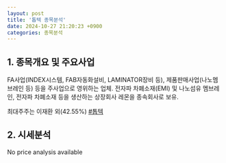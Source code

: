 ```yaml
---
layout: post
title: '톱텍 종목분석'
date: 2024-10-27 21:20:23 +0900
categories: 종목분석
---
```


## 1. 종목개요 및 주요사업

FA사업(INDEX시스템, FAB자동화설비, LAMINATOR장비 등), 제품판매사업(나노멤브레인 등) 등을 주사업으로 영위하는 업체. 전자파 차폐소재(EMI) 및 나노섬유 멤브레인, 전자파 차폐소재 등을 생산하는 상장회사 레몬을 종속회사로 보유. 

최대주주는 이재환 외(42.55%)
[#톱텍](#)

## 2. 시세분석

No price analysis available
